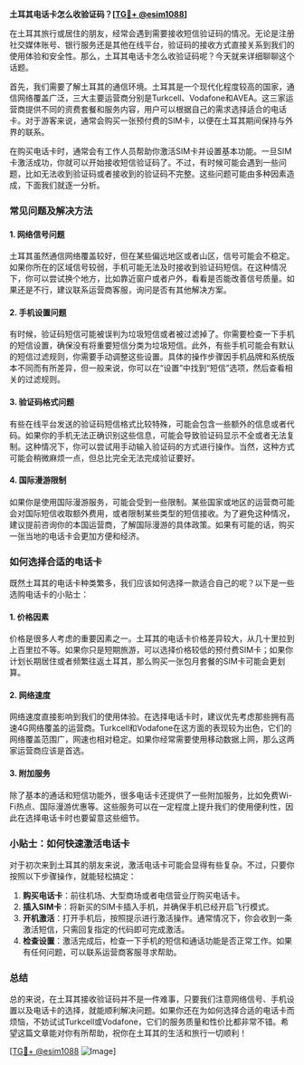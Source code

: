 **土耳其电话卡怎么收验证码？[[TG💪+ @esim1088](https://t.me/s/esim1088)]**

在土耳其旅行或居住的朋友，经常会遇到需要接收短信验证码的情况。无论是注册社交媒体账号、银行服务还是其他在线平台，验证码的接收方式直接关系到我们的使用体验和安全性。那么，土耳其电话卡怎么收验证码呢？今天就来详细聊聊这个话题。

首先，我们需要了解土耳其的通信环境。土耳其是一个现代化程度较高的国家，通信网络覆盖广泛，三大主要运营商分别是Turkcell、Vodafone和AVEA。这三家运营商提供不同的资费套餐和服务内容，用户可以根据自己的需求选择适合的电话卡。对于游客来说，通常会购买一张预付费的SIM卡，以便在土耳其期间保持与外界的联系。

在购买电话卡时，通常会有工作人员帮助你激活SIM卡并设置基本功能。一旦SIM卡激活成功，你就可以开始接收短信验证码了。不过，有时候可能会遇到一些问题，比如无法收到验证码或者接收到的验证码不完整。这些问题可能由多种因素造成，下面我们就逐一分析。

### **常见问题及解决方法**

#### **1. 网络信号问题**
土耳其虽然通信网络覆盖较好，但在某些偏远地区或者山区，信号可能会不稳定。如果你所在的区域信号较弱，手机可能无法及时接收到验证码短信。在这种情况下，你可以尝试换个地方，比如靠近窗户或者户外，看看是否能改善信号质量。如果还是不行，建议联系运营商客服，询问是否有其他解决方案。

#### **2. 手机设置问题**
有时候，验证码短信可能被误判为垃圾短信或者被过滤掉了。你需要检查一下手机的短信设置，确保没有将重要短信分类为垃圾短信。此外，有些手机可能会有默认的短信过滤规则，你需要手动调整这些设置。具体的操作步骤因手机品牌和系统版本不同而有所差异，但一般来说，你可以在“设置”中找到“短信”选项，然后查看相关的过滤规则。

#### **3. 验证码格式问题**
有些在线平台发送的验证码短信格式比较特殊，可能会包含一些额外的信息或者代码。如果你的手机无法正确识别这些信息，可能会导致验证码显示不全或者无法复制。这种情况下，你可以尝试用手动输入验证码的方式进行操作。当然，这种方式可能会稍微麻烦一点，但总比完全无法完成验证要好。

#### **4. 国际漫游限制**
如果你是使用国际漫游服务，可能会受到一些限制。某些国家或地区的运营商可能会对国际短信收取额外费用，或者限制某些类型的短信接收。为了避免这种情况，建议提前咨询你的本国运营商，了解国际漫游的具体政策。如果有可能的话，购买一张当地的电话卡会更加方便和经济。

### **如何选择合适的电话卡**

既然土耳其的电话卡种类繁多，我们应该如何选择一款适合自己的呢？以下是一些选购电话卡的小贴士：

#### **1. 价格因素**
价格是很多人考虑的重要因素之一。土耳其的电话卡价格差异较大，从几十里拉到上百里拉不等。如果你只是短期旅游，可以选择价格较低的预付费SIM卡；如果你计划长期居住或者频繁往返土耳其，那么购买一张包月套餐的SIM卡可能会更划算。

#### **2. 网络速度**
网络速度直接影响到我们的使用体验。在选择电话卡时，建议优先考虑那些拥有高速4G网络覆盖的运营商。Turkcell和Vodafone在这方面的表现较为出色，它们的网络覆盖范围广，网速也相对稳定。如果你经常需要使用移动数据上网，那么这两家运营商应该是首选。

#### **3. 附加服务**
除了基本的通话和短信功能外，很多电话卡还提供了一些附加服务，比如免费Wi-Fi热点、国际漫游优惠等。这些服务可以在一定程度上提升我们的使用便利性，因此在选择电话卡时也要留意这些细节。

### **小贴士：如何快速激活电话卡**

对于初次来到土耳其的朋友来说，激活电话卡可能会显得有些复杂。不过，只要你按照以下步骤操作，就能轻松搞定：

1. **购买电话卡**：前往机场、大型商场或者电信营业厅购买电话卡。
2. **插入SIM卡**：将新买的SIM卡插入手机，并确保手机已经开启飞行模式。
3. **开机激活**：打开手机后，按照提示进行激活操作。通常情况下，你会收到一条激活短信，只需回复指定的代码即可完成激活。
4. **检查设置**：激活完成后，检查一下手机的短信和通话功能是否正常工作。如果有任何问题，可以联系运营商客服寻求帮助。

### **总结**

总的来说，在土耳其接收验证码并不是一件难事，只要我们注意网络信号、手机设置以及电话卡的选择，就能顺利解决问题。如果你还在为如何选择合适的电话卡而烦恼，不妨试试Turkcell或Vodafone，它们的服务质量和性价比都非常不错。希望这篇文章能对你有所帮助，祝你在土耳其的生活和旅行一切顺利！

[[TG💪+ @esim1088](https://t.me/s/esim1088) ![Image](https://i.postimg.cc/4NQfJmqS/Snipaste-2025-05-13-00-14-12.png)]